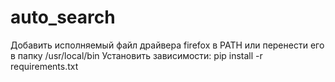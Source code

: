 # auto_search

Добавить исполняемый файл драйвера firefox в PATH или перенести его в папку /usr/local/bin
Установить зависимости: pip install -r requirements.txt
